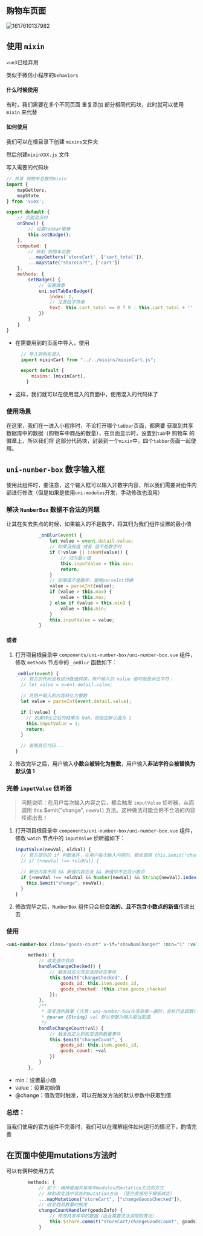 ## 购物车页面

![1617610137982](随堂笔记.assets/1617610137982.png)

## 使用 `mixin`

`vue3`已经弃用

类似于微信小程序的`behaviors`

#### 什么时候使用

有时，我们需要在多个不同页面 重复添加 部分相同代码块，此时就可以使用 `mixin` 来代替

#### 如何使用

我们可以在根目录下创建 `mixins`文件夹

然后创建`mixinXXX.js` 文件

写入需要的代码块

```js
// 共享 购物车总数的mixin
import {
	mapGetters,
	mapState
} from 'vuex';

export default {
	// 页面显示时
	onShow() {
		// 设置tabbar徽章
		this.setBadge();
	},
	computed: {
		// 映射 购物车总数
		...mapGetters('storeCart', ['cart_total']),
		...mapState("storeCart", ['cart'])
	},
	methods: {
		setBadge() {
			// 设置徽章
			uni.setTabBarBadge({
				index: 2,
				// 注意给字符串
				text: this.cart_total == 0 ? 0 : this.cart_total + ''
			})
		}
	}
}
```

* 在需要用到的页面中导入，使用

  ```js
  	// 导入购物车混入
  	import mixinCart from "../../mixins/mixinCart.js";
  
  	export default {
  		mixins: [mixinCart],
      }
  ```

* 这样，我们就可以在使用混入的页面中，使用混入的代码体了

### 使用场景

在这里，我们在一进入小程序时，不论打开哪个`tabbar`页面，都需要 获取到共享数据库中的数据（购物车中商品的数量），在页面显示时，设置到`tab`中 购物车 的徽章上，所以我们将 这部分代码块，封装到一个`mixin`中，四个`tabbar`页面一起使用。



## `uni-number-box`  数字输入框

使用此组件时，要注意，这个输入框可以输入非数字内容，所以我们需要对组件内部进行修改（但是如果是使用`uni-modules`开发，手动修改也没用）

### 解决 `NumberBox` 数据不合法的问题

让其在失去焦点的时候，如果输入的不是数字，将其归为我们组件设置的最小值

```js
			_onBlur(event) {
				let value = event.detail.value;
				// 如果没有值 或者 值不是数字时
				if (!value || isNaN(value)) {
					// 归为最小值
					this.inputValue = this.min;
					return;
				}
				// 如果值不是数字，使用parseInt转换
				value = parseInt(value);
				if (value > this.max) {
					value = this.max;
				} else if (value < this.min) {
					value = this.min;
				}
				this.inputValue = value;
			}
```



#### 或者

1. 打开项目根目录中 `components/uni-number-box/uni-number-box.vue` 组件，修改 `methods` 节点中的 `_onBlur` 函数如下：

   ```js
   _onBlur(event) {
     // 官方的代码没有进行数值转换，用户输入的 value 值可能是非法字符：
     // let value = event.detail.value;
   
     // 将用户输入的内容转化为整数
     let value = parseInt(event.detail.value);
   
     if (!value) {
       // 如果转化之后的结果为 NaN，则给定默认值为 1
       this.inputValue = 1;
       return;
     }
   
     // 省略其它代码...
   }
   ```

2. 修改完毕之后，用户输入**小数**会**被转化为整数**，用户输入**非法字符**会**被替换为默认值 1**

### 完善 `inputValue` 侦听器

> 问题说明：在用户每次输入内容之后，都会触发 `inputValue` 侦听器，从而调用 this.$emit("change", `newVal`) 方法。这种做法可能会把不合法的内容传递出去！

1. 打开项目根目录中 `components/uni-number-box/uni-number-box.vue` 组件，修改 `watch` 节点中的 `inputValue` 侦听器如下：

   ```js
   inputValue(newVal, oldVal) {
     // 官方提供的 if 判断条件，在用户每次输入内容时，都会调用 this.$emit("change", newVal)
     // if (+newVal !== +oldVal) {
   
     // 新旧内容不同 && 新值内容合法 && 新值中不包含小数点
     if (+newVal !== +oldVal && Number(newVal) && String(newVal).indexOf('.') === -1) {
       this.$emit("change", newVal);
     }
   }
   ```

2. 修改完毕之后，`NumberBox` 组件只会把**合法的、且不包含小数点的新值**传递出去

### 使用

```html
<uni-number-box class="goods-count" v-if="showNumChanger" :min="1" :value="item.goods_count" @change="handleChangeCount"></uni-number-box>
```

```js
		methods: {
			// 改变选中状态
			handleChangeChecked() {
				// 触发自定义改变选择状态事件
				this.$emit("changeChecked", {
					goods_id: this.item.goods_id,
					goods_checked: !this.item.goods_checked
				});
			},
			/**
			 * 改变选购数量 (注意：uni-number-box在渲染第一遍时，会执行此函数)
			 * @param {String} val 默认参数为输入框当前值
			 */
			handleChangeCount(val) {
				// 触发自定义的改变选购数量事件
				this.$emit("changeCount", {
					goods_id: this.item.goods_id,
					goods_count: +val
				})
			}
		},
```



* min：设置最小值
* value：设置初始值
* @change：值改变时触发，可以在触发方法的默认参数中获取到值



### 总结：

当我们使用的官方组件不完善时，我们可以在理解组件如何运行的情况下，酌情完善



## 在页面中使用mutations方法时

可以有俩种使用方式

```js
		methods: {
			// 如下：俩种使用共享库中modules的mutation方法的方式
			// 映射改变选中状态的mutation方法 （适合直接用于模板绑定）
			...mapMutations("storeCart", ["changeGoodsChecked"]),
			// 改变商品数量时触发
			changeCountHandler(goodsInfo) {
				// 修改共享库中的数据（适合需要灵活调用的情况）
				this.$store.commit("storeCart/changeGoodsCount", goodsInfo);
            }
```

